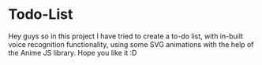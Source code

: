 # Todo-List
Hey guys so in this project I have tried to create a to-do list, with in-built voice recognition functionality, using some SVG animations with the help of the Anime JS library. Hope you like it :D
